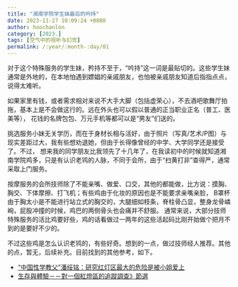 ```yaml
---
title: "湘南学院学生妹最后的吟持"
date: 2023-11-27 10:09:24 +0800
author: hoochanlon
category: [2023.]
tags: [空气中的视听与幻觉]
permalink: /:year/:month-:day/01
---
```


对于这个特殊服务的学生妹，矜持不至于，“吟持”这一词是最贴切的。这些学生妹通常是外地的，在本地怕遇到嫖娼的亲戚朋友，也怕被亲戚朋友知道后指指点点，说得太难听。

如果家里有钱，或者需求相对来说不大手大脚（包括虚荣心），不去酒吧歌舞厅拍拖，基本上是不会做这行的。远在外头也可以假以普通的正当职业正名（普工、医美等），
花钱的名牌包包、万元手机等都可以是“男友”们送的。

<!-- more -->

挑选服务小妹无关学历，而在于身材长相与活好，由于照片（写真/艺术/P图）与现实差距过大，我有些想劝退她，但由于长得像曾经的中学、大学同学还是接受了。不过，
想来我的同学朋友比我领先了十几年了，在我读初中的时候就知道湘南学院鸡多，只是有认识老鸨的人脉，不同于会所，由于“扫黄打非”查得严，通常采取上门服务。

按摩服务的会所技师除了不能亲嘴、做爱、口交，其他的都能做，比方说：摸胸、胸交、下体摩擦、打飞机；有些鸡由于化妆的原因也是不能要求亲嘴亲脸，
B罩杯由于胸太小是不能进行站立式的胸交的，大腿细如枝条，脊柱骨凸显，整身龙骨嶙峋，屁股冲撞的时候，鸡巴的两侧骨头也会痛并不舒服。
通常来说，大部分技师特殊服务的活比鸡要好些，鸡的话看做过一两年的这些活起码比刚开始做个把月不到的是要好不少的。

不过这些鸡是怎么认识老鸨的，有些好奇。想到的一点，做过技师经人推荐。其他的点，暂无，后续补充。目前找到的其他参考，如下。

* [“中国性学教父”潘绥铭：研究红灯区最大的危险是被小姐爱上](https://www.yicai.com/news/3508431.html)
* [生存與體驗－－對一個紅燈區的追蹤調查》節選](https://sex.ncu.edu.tw/news_archive/?p=3102)
